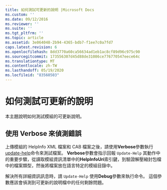 ```yaml
---
title: 如何測試可更新的說明 |Microsoft Docs
ms.custom: ''
ms.date: 09/12/2016
ms.reviewer: ''
ms.suite: ''
ms.tgt_pltfrm: ''
ms.topic: article
ms.assetid: 3e064048-2b94-4365-bdb7-f1ee7c0a7fd7
caps.latest.revision: 6
ms.openlocfilehash: 8dd3770a60ca56634ad1eb1ac8cf89d96c975c90
ms.sourcegitcommit: 173556307d45d88de31086ce776770547eece64c
ms.translationtype: MT
ms.contentlocale: zh-TW
ms.lasthandoff: 05/19/2020
ms.locfileid: "83560503"
---
```

# <a name="how-to-test-updatable-help"></a>如何測試可更新的說明

本主題說明如何測試模組的可更新說明。

## <a name="using-verbose-to-detect-errors"></a>使用 Verbose 來偵測錯誤

上傳模組的 HelpInfo XML 檔案和 CAB 檔案之後，請使用**Verbose**參數執行[update-help](/powershell/module/Microsoft.PowerShell.Core/Update-Help)命令來測試檔案。 **Verbose**參數會指示回報 `Update-Help` 其動作中的重要步驟，從讀取模組資訊清單中的**HelpInfoUri**索引鍵，到驗證解壓縮封包檔中的檔案類型，然後將檔案放在語言特定的模組目錄中。

解決所有詳細資訊訊息時，請 `Update-Help` 使用**Debug**參數來執行命令。 這個參數應該會偵測到可更新的說明檔中的任何剩餘問題。
